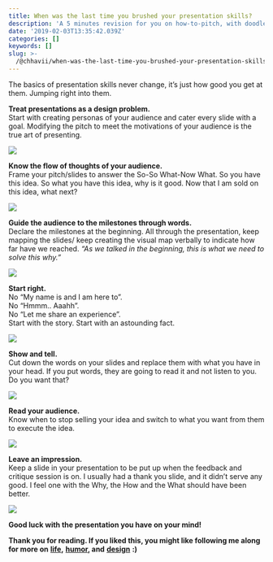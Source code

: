 ```yaml
---
title: When was the last time you brushed your presentation skills?
description: 'A 5 minutes revision for you on how-to-pitch, with doodles.'
date: '2019-02-03T13:35:42.039Z'
categories: []
keywords: []
slug: >-
  /@chhavii/when-was-the-last-time-you-brushed-your-presentation-skills-53a86008d8f9
---
```


The basics of presentation skills never change, it’s just how good you get at them. Jumping right into them.

**Treat presentations as a design problem.**  
Start with creating personas of your audience and cater every slide with a goal. Modifying the pitch to meet the motivations of your audience is the true art of presenting.

![](https://cdn-images-1.medium.com/max/800/1*eLMvp6U1cnPeUJskpW7EUg.jpeg)

**Know the flow of thoughts of your audience.**  
Frame your pitch/slides to answer the So-So What-Now What. So you have this idea. So what you have this idea, why is it good. Now that I am sold on this idea, what next?

![](https://cdn-images-1.medium.com/max/800/1*Z-ZkLwbX8tj0-4DNgWPy7A.jpeg)

**Guide the audience to the milestones through words.**   
Declare the milestones at the beginning. All through the presentation, keep mapping the slides/ keep creating the visual map verbally to indicate how far have we reached. _“As we talked in the beginning, this is what we need to solve this why.”_

![](https://cdn-images-1.medium.com/max/800/1*gv3l5degmJbpeRKBwjSJqA.jpeg)

**Start right.**  
No “My name is and I am here to”.   
No “Hmmm.. Aaahh”.   
No “Let me share an experience”.  
Start with the story. Start with an astounding fact.

![](https://cdn-images-1.medium.com/max/800/1*afPhC6I8G0vrRwHwwl4q-w.jpeg)

**Show and tell.**  
Cut down the words on your slides and replace them with what you have in your head. If you put words, they are going to read it and not listen to you. Do you want that?

![](https://cdn-images-1.medium.com/max/800/1*aHJ46kVpo-G840cnuWUDHQ.jpeg)

**Read your audience.**  
Know when to stop selling your idea and switch to what you want from them to execute the idea.

![](https://cdn-images-1.medium.com/max/800/1*oG48I10GLkXbXB0gw7-IoQ.jpeg)

**Leave an impression.**  
Keep a slide in your presentation to be put up when the feedback and critique session is on. I usually had a thank you slide, and it didn’t serve any good. I feel one with the Why, the How and the What should have been better.

![](https://cdn-images-1.medium.com/max/800/1*YrTDQBtidd5dWO-A6MtVdQ.jpeg)

**Good luck with the presentation you have on your mind!**

**Thank you for reading. If you liked this, you might like following me along for more on** [**life**](https://psiloveyou.xyz/23-things-i-learned-being-23-f5287fd98075)**,** [**humor**](https://medium.com/@chhavi.justme/13-about-what-they-dont-tell-you-about-wearing-a-saree-and-it-s-correlation-with-life-825f5445fe3f)**, and** [**design**](https://uxdesign.cc/missed-your-flight-its-not-you-it-s-the-ux-designer-8adb0baf63d4) **:)**